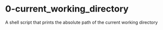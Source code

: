 # 0-current_working_directory
A shell script that prints the absolute path of the current working directory
